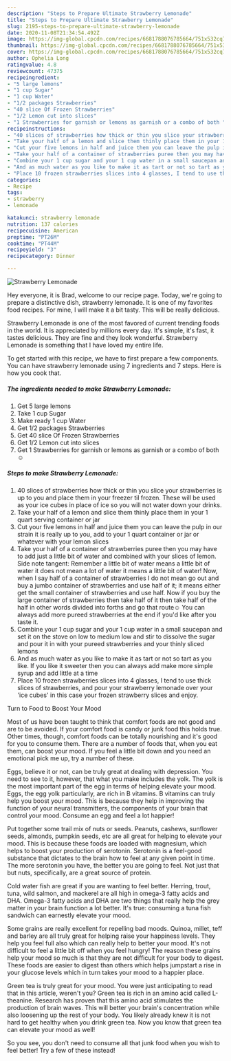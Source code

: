 ```yaml
---
description: "Steps to Prepare Ultimate Strawberry Lemonade"
title: "Steps to Prepare Ultimate Strawberry Lemonade"
slug: 2195-steps-to-prepare-ultimate-strawberry-lemonade
date: 2020-11-08T21:34:54.492Z
image: https://img-global.cpcdn.com/recipes/6681788076785664/751x532cq70/strawberry-lemonade-recipe-main-photo.jpg
thumbnail: https://img-global.cpcdn.com/recipes/6681788076785664/751x532cq70/strawberry-lemonade-recipe-main-photo.jpg
cover: https://img-global.cpcdn.com/recipes/6681788076785664/751x532cq70/strawberry-lemonade-recipe-main-photo.jpg
author: Ophelia Long
ratingvalue: 4.8
reviewcount: 47375
recipeingredient:
- "5 large lemons"
- "1 cup Sugar"
- "1 cup Water"
- "1/2 packages Strawberries"
- "40 slice Of Frozen Strawberries"
- "1/2 Lemon cut into slices"
- "1 Strawberries for garnish or lemons as garnish or a combo of both "
recipeinstructions:
- "40 slices of strawberries how thick or thin you slice your strawberries is up to you and place them in your freezer til frozen. These will be used as your ice cubes in place of ice so you will not water down your drinks."
- "Take your half of a lemon and slice them thinly place them in your 1 quart serving container or jar"
- "Cut your five lemons in half and juice them you can leave the pulp in our strain it is really up to you,  add to your 1 quart container or jar or whatever with your lemon slices"
- "Take your half of a container of strawberries puree then you may have to add just a little bit of water and combined with your slices of lemon. Side note tangent: Remember a little bit of water means a little bit of water it does not mean a lot of water it means a little bit of water! Now, when I say half of a container of strawberries I do not mean go out and buy a jumbo container of strawberries and use half of it; it means either get the small container of strawberries and use half. Now if you buy the large container of strawberries then take half of it then take half of the half in other words divided into forths and go that route☺ You can always add more pureed strawberries at the end if you&#39;d like after you taste it."
- "Combine your 1 cup sugar and your 1 cup water in a small saucepan and set it on the stove on low to medium low and stir to dissolve the sugar and pour it in with your pureed strawberries and your thinly sliced lemons"
- "And as much water as you like to make it as tart or not so tart as you like. If you like it sweeter then you can always add make more simple syrup and add little at a time"
- "Place 10 frozen strawberries slices into 4 glasses, I tend to use thick slices of strawberries, and pour your strawberry lemonade over your &#39;ice cubes&#39; in this case your frozen strawberry slices and enjoy."
categories:
- Recipe
tags:
- strawberry
- lemonade

katakunci: strawberry lemonade 
nutrition: 137 calories
recipecuisine: American
preptime: "PT26M"
cooktime: "PT44M"
recipeyield: "3"
recipecategory: Dinner

---
```



![Strawberry Lemonade](https://img-global.cpcdn.com/recipes/6681788076785664/751x532cq70/strawberry-lemonade-recipe-main-photo.jpg)

Hey everyone, it is Brad, welcome to our recipe page. Today, we're going to prepare a distinctive dish, strawberry lemonade. It is one of my favorites food recipes. For mine, I will make it a bit tasty. This will be really delicious.



Strawberry Lemonade is one of the most favored of current trending foods in the world. It is appreciated by millions every day. It's simple, it's fast, it tastes delicious. They are fine and they look wonderful. Strawberry Lemonade is something that I have loved my entire life.


To get started with this recipe, we have to first prepare a few components. You can have strawberry lemonade using 7 ingredients and 7 steps. Here is how you cook that.

<!--inarticleads1-->

##### The ingredients needed to make Strawberry Lemonade:

1. Get 5 large lemons
1. Take 1 cup Sugar
1. Make ready 1 cup Water
1. Get 1/2 packages Strawberries
1. Get 40 slice Of Frozen Strawberries
1. Get 1/2 Lemon cut into slices
1. Get 1 Strawberries for garnish or lemons as garnish or a combo of both ☺




<!--inarticleads2-->

##### Steps to make Strawberry Lemonade:

1. 40 slices of strawberries how thick or thin you slice your strawberries is up to you and place them in your freezer til frozen. These will be used as your ice cubes in place of ice so you will not water down your drinks.
1. Take your half of a lemon and slice them thinly place them in your 1 quart serving container or jar
1. Cut your five lemons in half and juice them you can leave the pulp in our strain it is really up to you,  add to your 1 quart container or jar or whatever with your lemon slices
1. Take your half of a container of strawberries puree then you may have to add just a little bit of water and combined with your slices of lemon. Side note tangent: Remember a little bit of water means a little bit of water it does not mean a lot of water it means a little bit of water! Now, when I say half of a container of strawberries I do not mean go out and buy a jumbo container of strawberries and use half of it; it means either get the small container of strawberries and use half. Now if you buy the large container of strawberries then take half of it then take half of the half in other words divided into forths and go that route☺ You can always add more pureed strawberries at the end if you&#39;d like after you taste it.
1. Combine your 1 cup sugar and your 1 cup water in a small saucepan and set it on the stove on low to medium low and stir to dissolve the sugar and pour it in with your pureed strawberries and your thinly sliced lemons
1. And as much water as you like to make it as tart or not so tart as you like. If you like it sweeter then you can always add make more simple syrup and add little at a time
1. Place 10 frozen strawberries slices into 4 glasses, I tend to use thick slices of strawberries, and pour your strawberry lemonade over your &#39;ice cubes&#39; in this case your frozen strawberry slices and enjoy.




Turn to Food to Boost Your Mood


Most of us have been taught to think that comfort foods are not good and are to be avoided. If your comfort food is candy or junk food this holds true. Other times, though, comfort foods can be totally nourishing and it's good for you to consume them. There are a number of foods that, when you eat them, can boost your mood. If you feel a little bit down and you need an emotional pick me up, try a number of these.

Eggs, believe it or not, can be truly great at dealing with depression. You need to see to it, however, that what you make includes the yolk. The yolk is the most important part of the egg in terms of helping elevate your mood. Eggs, the egg yolk particularly, are rich in B vitamins. B vitamins can truly help you boost your mood. This is because they help in improving the function of your neural transmitters, the components of your brain that control your mood. Consume an egg and feel a lot happier!

Put together some trail mix of nuts or seeds. Peanuts, cashews, sunflower seeds, almonds, pumpkin seeds, etc are all great for helping to elevate your mood. This is because these foods are loaded with magnesium, which helps to boost your production of serotonin. Serotonin is a feel-good substance that dictates to the brain how to feel at any given point in time. The more serotonin you have, the better you are going to feel. Not just that but nuts, specifically, are a great source of protein.

Cold water fish are great if you are wanting to feel better. Herring, trout, tuna, wild salmon, and mackerel are all high in omega-3 fatty acids and DHA. Omega-3 fatty acids and DHA are two things that really help the grey matter in your brain function a lot better. It's true: consuming a tuna fish sandwich can earnestly elevate your mood. 

Some grains are really excellent for repelling bad moods. Quinoa, millet, teff and barley are all truly great for helping raise your happiness levels. They help you feel full also which can really help to better your mood. It's not difficult to feel a little bit off when you feel hungry! The reason these grains help your mood so much is that they are not difficult for your body to digest. These foods are easier to digest than others which helps jumpstart a rise in your glucose levels which in turn takes your mood to a happier place.

Green tea is truly great for your mood. You were just anticipating to read that in this article, weren't you? Green tea is rich in an amino acid called L-theanine. Research has proven that this amino acid stimulates the production of brain waves. This will better your brain's concentration while also loosening up the rest of your body. You likely already knew it is not hard to get healthy when you drink green tea. Now you know that green tea can elevate your mood as well!

So you see, you don't need to consume all that junk food when you wish to feel better! Try a few of these instead!

